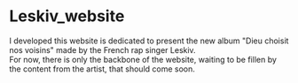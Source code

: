 # Leskiv_website
I developed this website is dedicated to present the new album "Dieu choisit nos voisins" made by the French rap singer Leskiv.   
For now, there is only the backbone of the website, waiting to be fillen by the content from the artist, that should come soon. 
